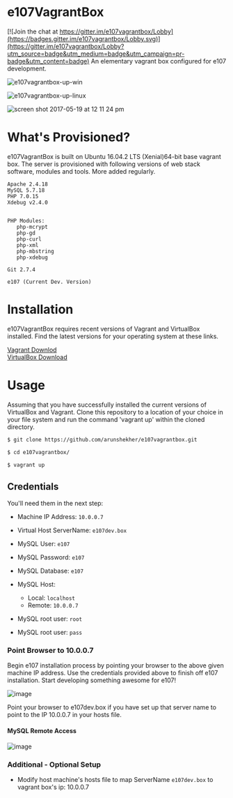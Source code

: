 # e107VagrantBox

[![Join the chat at https://gitter.im/e107vagrantbox/Lobby](https://badges.gitter.im/e107vagrantbox/Lobby.svg)](https://gitter.im/e107vagrantbox/Lobby?utm_source=badge&utm_medium=badge&utm_campaign=pr-badge&utm_content=badge)
 An elementary vagrant box configured for e107 development.

 ![e107vagrantbox-up-win](https://cloud.githubusercontent.com/assets/315195/26256529/568c8d00-3cce-11e7-8dc2-00db91cf7710.png)

 ![e107vagrantbox-up-linux](https://cloud.githubusercontent.com/assets/315195/26246956/bf1c53c2-3cac-11e7-9714-0443166d07f4.png)


 ![screen shot 2017-05-19 at 12 11 24 pm](https://cloud.githubusercontent.com/assets/315195/26240873/a6a01c02-3c93-11e7-9723-9832e1e76539.png)


# What's Provisioned?
e107VagrantBox is built on Ubuntu 16.04.2 LTS (Xenial)64-bit base vagrant box. The server is provisioned with following versions of web stack software, modules and tools. More added regularly.

    Apache 2.4.18
    MySQL 5.7.18
    PHP 7.0.15
    Xdebug v2.4.0
    
    
    PHP Modules:
       php-mcrypt 
       php-gd 
       php-curl 
       php-xml 
       php-mbstring
       php-xdebug

    Git 2.7.4

    e107 (Current Dev. Version)

# Installation
e107VagrantBox requires recent versions of Vagrant and VirtualBox installed. Find the latest versions for your operating system at these links.

[Vagrant Downlod](https://www.vagrantup.com/downloads.html)  
[VirtualBox Download](https://www.virtualbox.org/wiki/Downloads)  

# Usage
Assuming that you have successfully installed the current versions of VirtualBox and Vagrant. Clone this repository to a location of your choice in your file system and run the command 'vagrant up' within the cloned directory.

```sh
$ git clone https://github.com/arunshekher/e107vagrantbox.git

$ cd e107vagrantbox/  

$ vagrant up  
```  
   
## Credentials
You'll need them in the next step:   
+ Machine IP Address: `10.0.0.7`
+ Virtual Host ServerName: `e107dev.box`
+ MySQL User: `e107`
+ MySQL Password: `e107`
+ MySQL Database: `e107`
+ MySQL Host:
    + Local: `localhost`
    + Remote: `10.0.0.7`
     
    
+ MySQL root user: `root`
+ MySQL root user: `pass`

### Point Browser to 10.0.0.7 
Begin e107 installation process by pointing your browser to the above given machine IP address. Use the credentials provided above to finish off e107 installation. Start developing something awesome for e107!

![image](https://cloud.githubusercontent.com/assets/315195/26256882/86519f0c-3ccf-11e7-97c5-847afa67da77.png)  

Point your browser to e107dev.box if you have set up that server name to point to the IP 10.0.0.7  in your hosts file.

#### MySQL Remote Access

![image](https://cloud.githubusercontent.com/assets/315195/26253409/51ecb7ac-3cc4-11e7-870e-894128b1b631.png)

   
### Additional - Optional Setup
* Modify host machine's hosts file to map ServerName `e107dev.box` to vagrant box's ip: 10.0.0.7




